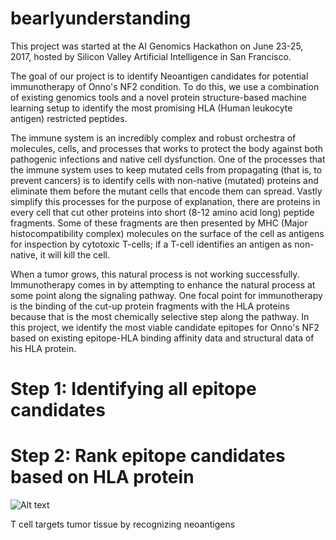 # bearlyunderstanding

This project was started at the AI Genomics Hackathon on June 23-25, 2017, hosted by Silicon Valley Artificial Intelligence in San Francisco. 

The goal of our project is to identify Neoantigen candidates for potential immunotherapy of Onno's NF2 condition. To do this, we use a combination of existing genomics tools and a novel protein structure-based machine learning setup to identify the most promising HLA (Human leukocyte antigen) restricted peptides. 

The immune system is an incredibly complex and robust orchestra of molecules, cells, and processes that works to protect the body against both pathogenic infections and native cell dysfunction. One of the processes that the immune system uses to keep mutated cells from propagating (that is, to prevent cancers) is to identify cells with non-native (mutated) proteins and eliminate them before the mutant cells that encode them can spread. Vastly simplify this processes for the purpose of explanation, there are proteins in every cell that cut other proteins into short (8-12 amino acid long) peptide fragments. Some of these fragments are then presented by MHC (Major histocompatibility complex) molecules on the surface of the cell as antigens for inspection by cytotoxic T-cells; if a T-cell identifies an antigen as non-native, it will kill the cell.

When a tumor grows, this natural process is not working successfully. Immunotherapy comes in by attempting to enhance the natural process at some point along the signaling pathway. One focal point for immunotherapy is the binding of the cut-up protein fragments with the HLA proteins because that is the most chemically selective step along the pathway. In this project, we identify the most viable candidate epitopes for Onno's NF2 based on existing epitope-HLA binding affinity data and structural data of his HLA protein.

# Step 1: Identifying all epitope candidates


# Step 2: Rank epitope candidates based on HLA protein

![Alt text](https://www.statnews.com/wp-content/uploads/2016/03/TumorAntigens_mcgranahan4HR-1024x576.jpg "T cell targets tumor tissue by recognizing neoantigens")

T cell targets tumor tissue by recognizing neoantigens
